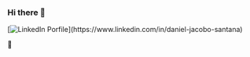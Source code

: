 ### Hi there 👋


[![LinkedIn Porfile](https://img.shields.io/badge/LinkedIn-blue?style=for-the-badge&logo=linkedin&logoColor=white")](https://www.linkedin.com/in/daniel-jacobo-santana) 

:ghost: 

<!--
**dJacoboSanta/dJacoboSanta** is a ✨ _special_ ✨ repository because its `README.md` (this file) appears on your GitHub profile.

Here are some ideas to get you started:

- 🔭 I’m currently working on ...
- 🌱 I’m currently learning ...
- 👯 I’m looking to collaborate on ...
- 🤔 I’m looking for help with ...
- 💬 Ask me about ...
- 📫 How to reach me: ...
- 😄 Pronouns: ...
- ⚡ Fun fact: ...
-->
